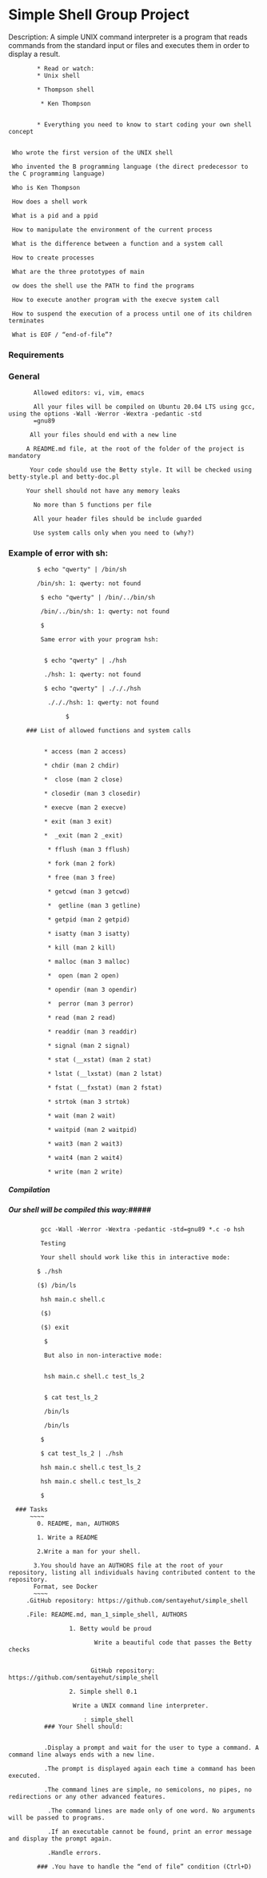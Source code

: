 # Simple Shell Group Project

            
 Description:
            A simple UNIX command interpreter is a program that reads commands from the standard input or files and executes them in order to display a result.

            * Read or watch:
            * Unix shell

            * Thompson shell

             * Ken Thompson


            * Everything you need to know to start coding your own shell concept 

    
     Who wrote the first version of the UNIX shell

     Who invented the B programming language (the direct predecessor to the C programming language)

     Who is Ken Thompson

     How does a shell work

     What is a pid and a ppid

     How to manipulate the environment of the current process

     What is the difference between a function and a system call

     How to create processes

     What are the three prototypes of main

     ow does the shell use the PATH to find the programs

     How to execute another program with the execve system call

     How to suspend the execution of a process until one of its children terminates

     What is EOF / “end-of-file”?



### Requirements

### General

           Allowed editors: vi, vim, emacs

           All your files will be compiled on Ubuntu 20.04 LTS using gcc, using the options -Wall -Werror -Wextra -pedantic -std
		   =gnu89

          All your files should end with a new line

         A README.md file, at the root of the folder of the project is mandatory

          Your code should use the Betty style. It will be checked using betty-style.pl and betty-doc.pl

         Your shell should not have any memory leaks

           No more than 5 functions per file

           All your header files should be include guarded

           Use system calls only when you need to (why?)

### Example of error with sh:

            $ echo "qwerty" | /bin/sh

            /bin/sh: 1: qwerty: not found

             $ echo "qwerty" | /bin/../bin/sh

             /bin/../bin/sh: 1: qwerty: not found

             $

             Same error with your program hsh:


              $ echo "qwerty" | ./hsh

              ./hsh: 1: qwerty: not found

              $ echo "qwerty" | ./././hsh

               ./././hsh: 1: qwerty: not found

                    $

         ### List of allowed functions and system calls


              * access (man 2 access)

              * chdir (man 2 chdir)

              *  close (man 2 close)

              * closedir (man 3 closedir)

              * execve (man 2 execve)

              * exit (man 3 exit)

              *  _exit (man 2 _exit)

               * fflush (man 3 fflush)

               * fork (man 2 fork)

               * free (man 3 free)

               * getcwd (man 3 getcwd)

               *  getline (man 3 getline)

               * getpid (man 2 getpid)

               * isatty (man 3 isatty)

               * kill (man 2 kill)

               * malloc (man 3 malloc)

               *  open (man 2 open)

               * opendir (man 3 opendir)

               *  perror (man 3 perror)

               * read (man 2 read)

               * readdir (man 3 readdir)

               * signal (man 2 signal)

               * stat (__xstat) (man 2 stat)

               * lstat (__lxstat) (man 2 lstat)

               * fstat (__fxstat) (man 2 fstat)

               * strtok (man 3 strtok)

               * wait (man 2 wait)

               * waitpid (man 2 waitpid)

               * wait3 (man 2 wait3)

               * wait4 (man 2 wait4)

               * write (man 2 write)


   ##### Compilation #####
   ##### Our shell will be compiled this way:#####

             gcc -Wall -Werror -Wextra -pedantic -std=gnu89 *.c -o hsh

             Testing

             Your shell should work like this in interactive mode:

            $ ./hsh

            ($) /bin/ls

             hsh main.c shell.c

             ($)

             ($) exit

              $

              But also in non-interactive mode:


              hsh main.c shell.c test_ls_2


              $ cat test_ls_2

              /bin/ls

              /bin/ls

             $

             $ cat test_ls_2 | ./hsh

             hsh main.c shell.c test_ls_2

             hsh main.c shell.c test_ls_2

             $

      ### Tasks
          ~~~~
            0. README, man, AUTHORS

            1. Write a README

            2.Write a man for your shell.
   
           3.You should have an AUTHORS file at the root of your repository, listing all individuals having contributed content to the repository. 
		   Format, see Docker
           ~~~~
         .GitHub repository: https://github.com/sentayehut/simple_shell

         .File: README.md, man_1_simple_shell, AUTHORS

                     1. Betty would be proud

                            Write a beautiful code that passes the Betty checks


                           GitHub repository: https://github.com/sentayehut/simple_shell

                     2. Simple shell 0.1

                      Write a UNIX command line interpreter.

                         : simple_shell
              ### Your Shell should:


              .Display a prompt and wait for the user to type a command. A command line always ends with a new line.

              .The prompt is displayed again each time a command has been executed.

              .The command lines are simple, no semicolons, no pipes, no redirections or any other advanced features.

               .The command lines are made only of one word. No arguments will be passed to programs.

               .If an executable cannot be found, print an error message and display the prompt again.

               .Handle errors.

            ### .You have to handle the “end of file” condition (Ctrl+D)
